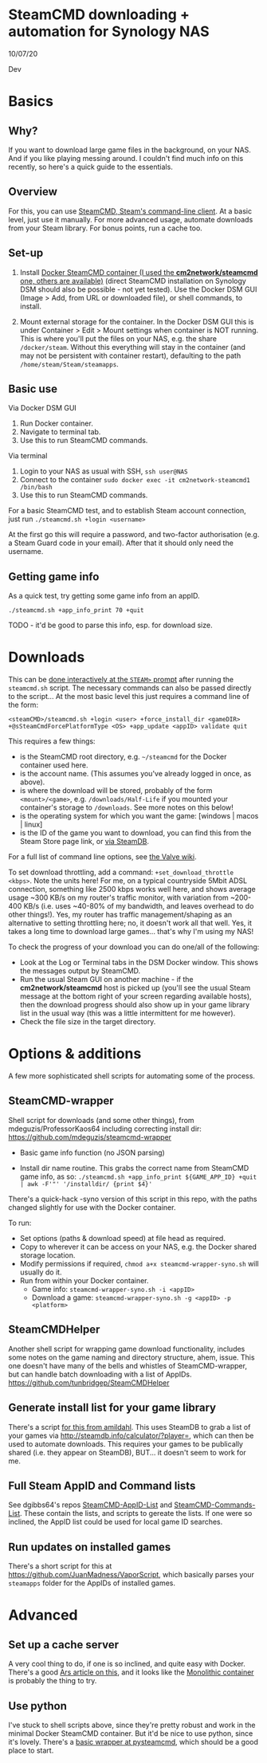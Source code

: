 # SteamCMD downloading + automation for Synology NAS
10/07/20

Dev

# Basics

## Why?

If you want to download large game files in the background, on your NAS. And if you like playing messing around. I couldn't find much info on this recently, so here's a quick guide to the essentials.

## Overview

For this, you can use [SteamCMD, Steam's command-line client](https://developer.valvesoftware.com/wiki/SteamCMD). At a basic level, just use it manually. For more advanced usage, automate downloads from your Steam library. For bonus points, run a cache too.


## Set-up

1. Install [Docker SteamCMD container (I used the **cm2network/steamcmd** one, others are available)](https://registry.hub.docker.com/r/cm2network/steamcmd) (direct SteamCMD installation on Synology DSM should also be possible - not yet tested). Use the Docker DSM GUI (Image > Add, from URL or downloaded file), or shell commands, to install.

2. Mount external storage for the container. In the Docker DSM GUI this is under Container > Edit > Mount settings when container is NOT running. This is where you'll put the files on your NAS, e.g. the share `/docker/steam`. Without this everything will stay in the container (and may not be persistent with container restart), defaulting to the path `/home/steam/Steam/steamapps`.

## Basic use

Via Docker DSM GUI

1. Run Docker container.
2. Navigate to terminal tab.
3. Use this to run SteamCMD commands.

Via terminal

1. Login to your NAS as usual with SSH, `ssh user@NAS`
2. Connect to the container `sudo docker exec -it cm2network-steamcmd1 /bin/bash`
3. Use this to run SteamCMD commands.

For a basic SteamCMD test, and to establish Steam account connection, just run `./steamcmd.sh +login <username>`

At the first go this will require a password, and two-factor authorisation (e.g. a Steam Guard code in your email). After that it should only need the username.

## Getting game info

As a quick test, try getting some game info from an appID.

`./steamcmd.sh +app_info_print 70 +quit`

TODO - it'd be good to parse this info, esp. for download size.



# Downloads

This can be [done interactively at the `STEAM>` prompt](https://developer.valvesoftware.com/wiki/SteamCMD#Downloading_an_app) after running the `steamcmd.sh` script. The necessary commands can also be passed directly to the script... At the most basic level this just requires a command line of the form:

```
<steamCMD>/steamcmd.sh +login <user> +force_install_dir <gameDIR> +@sSteamCmdForcePlatformType <OS> +app_update <appID> validate quit
```

This requires a few things:

* <steamCMD> is the SteamCMD root directory, e.g. `~/steamcmd` for the Docker container used here.
* <user> is the account name. (This assumes you've already logged in once, as above).
* <gameDIR> is where the download will be stored, probably of the form `<mount>/<game>`, e.g. `/downloads/Half-Life` if you mounted your container's storage to `/downloads`. See more notes on this below!
* <OS> is the operating system for which you want the game: [windows | macos | linux]
* <appID> is the ID of the game you want to download, you can find this from the Steam Store page link, or [via SteamDB](https://steamdb.info).

For a full list of command line options, see [the Valve wiki](https://developer.valvesoftware.com/wiki/Command_Line_Options#SteamCMD).

To set download throttling, add a command: `+set_download_throttle <kbps>`. Note the units here! For me, on a typical countryside 5Mbit ADSL connection, something like 2500 kbps works well here, and shows average usage ~300 KB/s on my router's traffic monitor, with variation from ~200-400 KB/s (i.e. uses ~40-80% of my bandwidth, and leaves overhead to do other things!). Yes, my router has traffic management/shaping as an alternative to setting throttling here; no, it doesn't work all that well. Yes, it takes a long time to download large games... that's why I'm using my NAS!

To check the progress of your download you can do one/all of the following:

* Look at the Log or Terminal tabs in the DSM Docker window. This shows the messages output by SteamCMD.
* Run the usual Steam GUI on another machine - if the **cm2network/steamcmd** host is picked up (you'll see the usual Steam message at the bottom right of your screen regarding available hosts), then the download progress should also show up in your game library list in the usual way (this was a little intermittent for me however).
* Check the file size in the target directory.


# Options & additions

A few more sophisticated shell scripts for automating some of the process.

## SteamCMD-wrapper
Shell script for downloads (and some other things), from mdeguzis/ProfessorKaos64 including correcting install dir: https://github.com/mdeguzis/steamcmd-wrapper

- Basic game info function (no JSON parsing)

- Install dir name routine. This grabs the correct name from SteamCMD game info, as so:
`./steamcmd.sh +app_info_print ${GAME_APP_ID} +quit | awk -F'"' '/installdir/ {print $4}'`

There's a quick-hack -syno version of this script in this repo, with the paths changed slightly for use with the Docker container.

To run:

* Set options (paths & download speed) at file head as required.
* Copy to wherever it can be access on your NAS, e.g. the Docker shared storage location.
* Modify permissions if required, `chmod a+x steamcmd-wrapper-syno.sh` will usually do it.
* Run from within your Docker container.
  * Game info: `steamcmd-wrapper-syno.sh -i <appID>`
  * Download a game: `steamcmd-wrapper-syno.sh -g <appID> -p <platform>`



## SteamCMDHelper
Another shell script for wrapping game download functionality, includes some notes on the game naming and directory structure, ahem, issue. This one doesn't have many of the bells and whistles of SteamCMD-wrapper, but can handle batch downloading with a list of AppIDs.
https://github.com/tunbridgep/SteamCMDHelper

## Generate install list for your game library

There's a script [for this from amildahl](https://github.com/amildahl/steamcmd_scripts). This uses SteamDB to grab a list of your games via http://steamdb.info/calculator/?player=<steamID>, which can then be used to automate downloads. This requires your games to be publically shared (i.e. they appear on SteamDB), BUT... it doesn't seem to work for me.

## Full Steam AppID and Command lists

See dgibbs64's repos [SteamCMD-AppID-List](https://github.com/dgibbs64/SteamCMD-AppID-List) and [SteamCMD-Commands-List](https://github.com/dgibbs64/SteamCMD-Commands-List). These contain the lists, and scripts to gereate the lists. If one were so inclined, the AppID list could be used for local game ID searches.

## Run updates on installed games

There's a short script for this at https://github.com/JuanMadness/VaporScript, which basically parses your `steamapps` folder for the AppIDs of installed games.

# Advanced

## Set up a cache server

A very cool thing to do, if one is so inclined, and quite easy with Docker. There's a good [Ars article on this](https://arstechnica.com/gaming/2017/01/building-a-local-steam-caching-server-to-ease-the-bandwidth-blues/), and it looks like the [Monolithic container](http://lancache.net/docs/containers/monolithic/) is probably the thing to try.

## Use python

I've stuck to shell scripts above, since they're pretty robust and work in the minimal Docker SteamCMD container. But it'd be nice to use python, since it's lovely. There's a [basic wrapper at pysteamcmd](https://github.com/f0rkz/pysteamcmd), which should be a good place to start.
